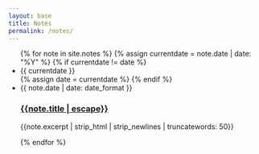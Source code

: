 ```yaml
---
layout: base
title: Notes
permalink: /notes/
---
```


<ul class="post-list">
{% for note in site.notes %}
  {% assign currentdate = note.date | date: "%Y" %}
  {% if currentdate != date %}
    <li id="y{{currentdate}}">{{ currentdate }}</li>
    {% assign date = currentdate %} 
  {% endif %}
<li>
<span class="post-meta">{{ note.date | date: date_format }}</span>
<h3><a class="post-link" href="{{note.url}}">{{note.title | escape}}</a></h3>
<p>{{note.excerpt | strip_html | strip_newlines | truncatewords: 50}}</p>
</li>
{% endfor %}
</ul>